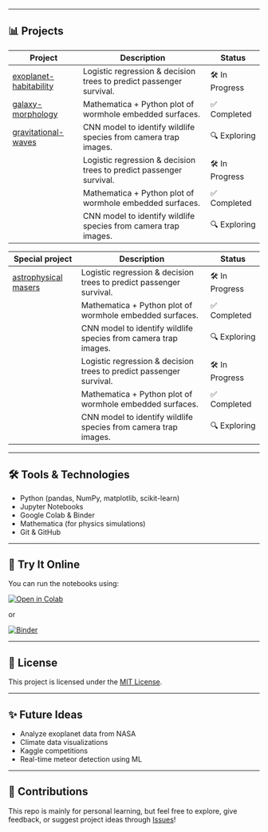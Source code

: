 
---

## 📊 Projects

| Project | Description | Status |
|--------|-------------|--------|
|  [exoplanet-habitability](https://github.com/2871796/DataScienceProjects/tree/main/projects/exoplanet-habitability)  | Logistic regression & decision trees to predict passenger survival. | 🛠 In Progress |
|[galaxy-morphology](https://github.com/2871796/DataScienceProjects/tree/main/projects/galaxy-morphology)  | Mathematica + Python plot of wormhole embedded surfaces. | ✅ Completed |
| [gravitational-waves](https://github.com/2871796/DataScienceProjects/tree/main/projects/gravitational-waves)| CNN model to identify wildlife species from camera trap images. | 🔍 Exploring |
| []() | Logistic regression & decision trees to predict passenger survival. | 🛠 In Progress |
| []() | Mathematica + Python plot of wormhole embedded surfaces. | ✅ Completed |
| []() | CNN model to identify wildlife species from camera trap images. | 🔍 Exploring |

 Special project | Description | Status |
|--------|-------------|--------|
| [astrophysical masers](https://github.com/2871796/DataScienceProjects/tree/main/special_projects/astrophysical%20masers) | Logistic regression & decision trees to predict passenger survival. | 🛠 In Progress |
| []()  | Mathematica + Python plot of wormhole embedded surfaces. | ✅ Completed |
| []() | CNN model to identify wildlife species from camera trap images. | 🔍 Exploring |
| []() | Logistic regression & decision trees to predict passenger survival. | 🛠 In Progress |
| []() | Mathematica + Python plot of wormhole embedded surfaces. | ✅ Completed |
| []() | CNN model to identify wildlife species from camera trap images. | 🔍 Exploring |
---

## 🛠 Tools & Technologies

- Python (pandas, NumPy, matplotlib, scikit-learn)
- Jupyter Notebooks
- Google Colab & Binder
- Mathematica (for physics simulations)
- Git & GitHub

---

## 🧪 Try It Online

You can run the notebooks using:

[![Open in Colab](https://colab.research.google.com/assets/colab-badge.svg)](https://colab.research.google.com/github/2871796/DataScienceProjects)

or

[![Binder](https://mybinder.org/badge_logo.svg)](https://mybinder.org/v2/gh/2871796/DataScienceProjects/HEAD)

---

## 📜 License

This project is licensed under the [MIT License](./LICENSE).

---

## ✨ Future Ideas

- Analyze exoplanet data from NASA
- Climate data visualizations
- Kaggle competitions
- Real-time meteor detection using ML

---

## 🙌 Contributions

This repo is mainly for personal learning, but feel free to explore, give feedback, or suggest project ideas through [Issues](https://github.com/2871796/DataScienceProjects/issues)!


